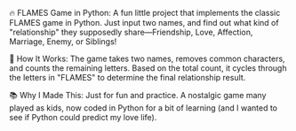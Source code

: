 🔥 FLAMES Game in Python: 
A fun little project that implements the classic FLAMES game in Python. Just input two names, and find out what kind of "relationship" they supposedly share—Friendship, Love, Affection, Marriage, Enemy, or Siblings!

🧠 How It Works: 
The game takes two names, removes common characters, and counts the remaining letters. Based on the total count, it cycles through the letters in "FLAMES" to determine the final relationship result.

📚 Why I Made This: 
Just for fun and practice. A nostalgic game many played as kids, now coded in Python for a bit of learning (and I wanted to see if Python could predict my love life).
